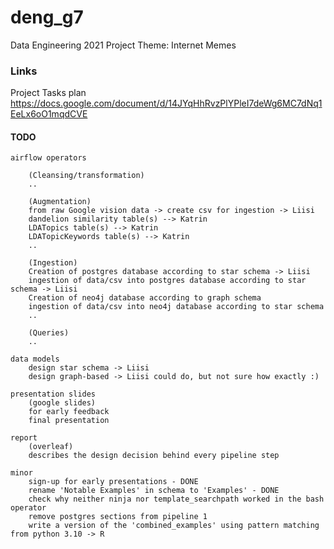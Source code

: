 # deng_g7
Data Engineering 2021 Project Theme: Internet Memes

### Links
Project Tasks plan
https://docs.google.com/document/d/14JYqHhRvzPlYPleI7deWg6MC7dNq1EeLx6oO1mqdCVE

#### TODO

    airflow operators

        (Cleansing/transformation)
        ..

        (Augmentation)
        from raw Google vision data -> create csv for ingestion -> Liisi
        dandelion similarity table(s) --> Katrin
        LDATopics table(s) --> Katrin
        LDATopicKeywords table(s) --> Katrin
        ..

        (Ingestion)
        Creation of postgres database according to star schema -> Liisi
        ingestion of data/csv into postgres database according to star schema -> Liisi
        Creation of neo4j database according to graph schema
        ingestion of data/csv into neo4j database according to star schema
        ..

        (Queries)
        ..

    data models
        design star schema -> Liisi
        design graph-based -> Liisi could do, but not sure how exactly :)

    presentation slides
        (google slides)
        for early feedback
        final presentation

    report
        (overleaf)
        describes the design decision behind every pipeline step

    minor
        sign-up for early presentations - DONE
        rename 'Notable Examples' in schema to 'Examples' - DONE
        check why neither ninja nor template_searchpath worked in the bash operator
        remove postgres sections from pipeline 1
        write a version of the 'combined_examples' using pattern matching from python 3.10 -> R
